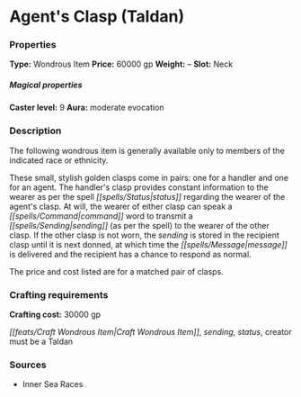﻿---
Title: "Agent's Clasp (Taldan)"
Type: "Wondrous Item"
Price: "60000 gp"
Weight: "–"
Slot: "Neck"
Caster level: "9"
Aura: "moderate evocation"
Description: |
  "The following wondrous item is generally available only to members of the indicated race or ethnicity.
  These small, stylish golden clasps come in pairs: one for a handler and one for an agent. The handler's clasp provides constant information to the wearer as per the spell _status_ regarding the wearer of the agent's clasp. At will, the wearer of either clasp can speak a command word to transmit a _sending_ (as per the spell) to the wearer of the other clasp. If the other clasp is not worn, the _sending_ is stored in the recipient clasp until it is next donned, at which time the message is delivered and the recipient has a chance to respond as normal.
  The price and cost listed are for a matched pair of clasps."
Crafting cost: "30000 gp"
Sources: "['Inner Sea Races']"
---

# Agent's Clasp (Taldan)

### Properties

**Type:** Wondrous Item **Price:** 60000 gp **Weight:** – **Slot:** Neck

##### Magical properties

**Caster level:** 9 **Aura:** moderate evocation

### Description

The following wondrous item is generally available only to members of the indicated race or ethnicity.

These small, stylish golden clasps come in pairs: one for a handler and one for an agent. The handler's clasp provides constant information to the wearer as per the spell _[[spells/Status|status]]_ regarding the wearer of the agent's clasp. At will, the wearer of either clasp can speak a _[[spells/Command|command]]_ word to transmit a _[[spells/Sending|sending]]_ (as per the spell) to the wearer of the other clasp. If the other clasp is not worn, the _sending_ is stored in the recipient clasp until it is next donned, at which time the _[[spells/Message|message]]_ is delivered and the recipient has a chance to respond as normal.

The price and cost listed are for a matched pair of clasps.

### Crafting requirements

**Crafting cost:** 30000 gp

_[[feats/Craft Wondrous Item|Craft Wondrous Item]]_, _sending_, _status_, creator must be a Taldan

### Sources

* Inner Sea Races